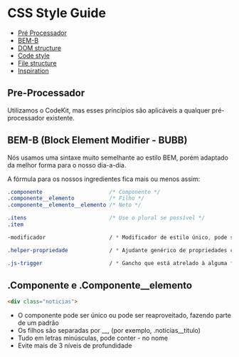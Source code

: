 # CSS Style Guide

- [Pré Processador](#pre-processador)
- [BEM-B](#bem-b)
- [DOM structure](#dom-structure)
- [Code style](#code-style)
- [File structure](#file-structure)
- [Inspiration](#inspiration)

## Pre-Processador
Utilizamos o CodeKit, mas esses princípios são aplicáveis a qualquer pré-processador existente.

## BEM-B (Block Element Modifier - BUBB)
Nós usamos uma sintaxe muito semelhante ao estilo BEM, porém adaptado da melhor forma para o nosso dia-a-dia.

A fórmula para os nossos ingredientes fica mais ou menos assim:

```css
.componente                     /* Componente */   
.componente__elemento           /* Filho */
.componente__elemento__elemento /* Neto */

.itens                          /* Use o plural se possível */
.item

-modificador                    / * Modificador de estilo único, pode ser atrelado a um elemento para modificar o mesmo. * /

.helper-propriedade             / * Ajudante genérico de propriedades css (por exemplo, 'h-pull-left', 'h-text-left') * /

.js-trigger                     / * Gancho que está atrelado à alguma função de Javascript. Não é usado para estilo * /
```

## .Componente e .Componente__elemento

```html
<div class="noticias">
```

* O componente pode ser único ou pode ser reaproveitado, fazendo parte de um padrão
* Os filhos são separadas por __, (por exemplo, .noticias__titulo)
* Tudo em letras minúsculas, pode conter - no nome
* Evite mais de 3 níveis de profundidade